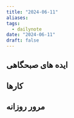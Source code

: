 ```yaml
---
title: "2024-06-11"
aliases: 
tags:
  - dailynote
date: "2024-06-11"
draft: false
---
```

## ایده های صبحگاهی


## کارها


## مرور روزانه

